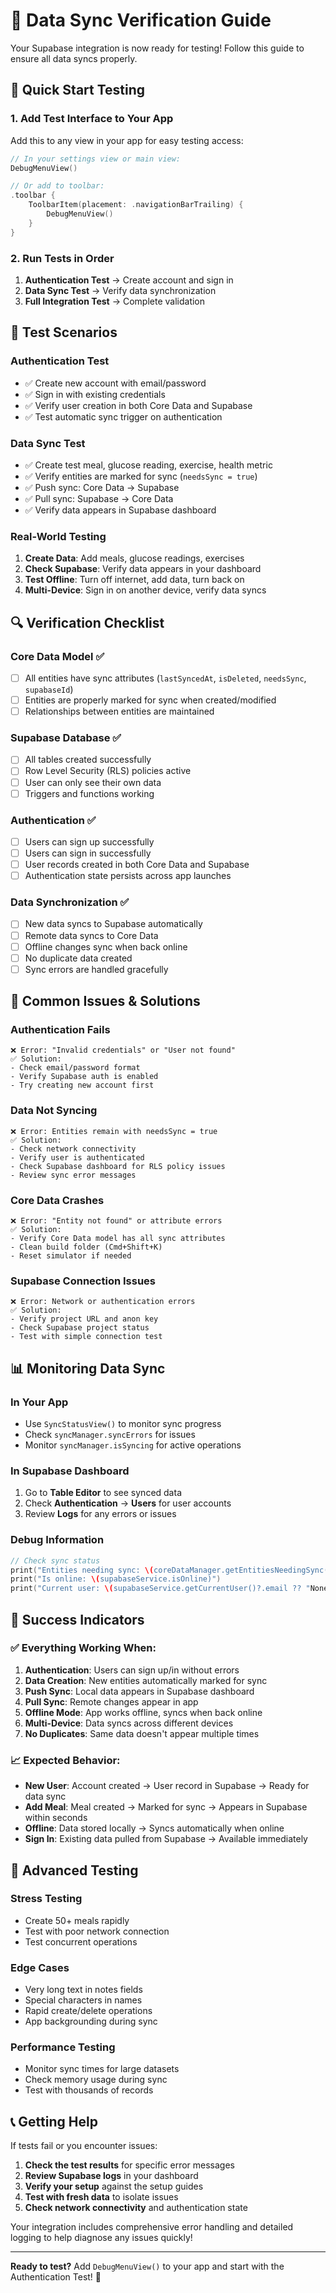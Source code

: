 # 🔄 Data Sync Verification Guide

Your Supabase integration is now ready for testing! Follow this guide to ensure all data syncs properly.

## 🎯 **Quick Start Testing**

### 1. **Add Test Interface to Your App**
Add this to any view in your app for easy testing access:

```swift
// In your settings view or main view:
DebugMenuView()

// Or add to toolbar:
.toolbar {
    ToolbarItem(placement: .navigationBarTrailing) {
        DebugMenuView()
    }
}
```

### 2. **Run Tests in Order**
1. **Authentication Test** → Create account and sign in
2. **Data Sync Test** → Verify data synchronization
3. **Full Integration Test** → Complete validation

## 🧪 **Test Scenarios**

### **Authentication Test**
- ✅ Create new account with email/password
- ✅ Sign in with existing credentials
- ✅ Verify user creation in both Core Data and Supabase
- ✅ Test automatic sync trigger on authentication

### **Data Sync Test**
- ✅ Create test meal, glucose reading, exercise, health metric
- ✅ Verify entities are marked for sync (`needsSync = true`)
- ✅ Push sync: Core Data → Supabase
- ✅ Pull sync: Supabase → Core Data
- ✅ Verify data appears in Supabase dashboard

### **Real-World Testing**
1. **Create Data**: Add meals, glucose readings, exercises
2. **Check Supabase**: Verify data appears in your dashboard
3. **Test Offline**: Turn off internet, add data, turn back on
4. **Multi-Device**: Sign in on another device, verify data syncs

## 🔍 **Verification Checklist**

### **Core Data Model** ✅
- [ ] All entities have sync attributes (`lastSyncedAt`, `isDeleted`, `needsSync`, `supabaseId`)
- [ ] Entities are properly marked for sync when created/modified
- [ ] Relationships between entities are maintained

### **Supabase Database** ✅
- [ ] All tables created successfully
- [ ] Row Level Security (RLS) policies active
- [ ] User can only see their own data
- [ ] Triggers and functions working

### **Authentication** ✅
- [ ] Users can sign up successfully
- [ ] Users can sign in successfully
- [ ] User records created in both Core Data and Supabase
- [ ] Authentication state persists across app launches

### **Data Synchronization** ✅
- [ ] New data syncs to Supabase automatically
- [ ] Remote data syncs to Core Data
- [ ] Offline changes sync when back online
- [ ] No duplicate data created
- [ ] Sync errors are handled gracefully

## 🚨 **Common Issues & Solutions**

### **Authentication Fails**
```
❌ Error: "Invalid credentials" or "User not found"
✅ Solution: 
- Check email/password format
- Verify Supabase auth is enabled
- Try creating new account first
```

### **Data Not Syncing**
```
❌ Error: Entities remain with needsSync = true
✅ Solution:
- Check network connectivity
- Verify user is authenticated
- Check Supabase dashboard for RLS policy issues
- Review sync error messages
```

### **Core Data Crashes**
```
❌ Error: "Entity not found" or attribute errors
✅ Solution:
- Verify Core Data model has all sync attributes
- Clean build folder (Cmd+Shift+K)
- Reset simulator if needed
```

### **Supabase Connection Issues**
```
❌ Error: Network or authentication errors
✅ Solution:
- Verify project URL and anon key
- Check Supabase project status
- Test with simple connection test
```

## 📊 **Monitoring Data Sync**

### **In Your App**
- Use `SyncStatusView()` to monitor sync progress
- Check `syncManager.syncErrors` for issues
- Monitor `syncManager.isSyncing` for active operations

### **In Supabase Dashboard**
1. Go to **Table Editor** to see synced data
2. Check **Authentication** → **Users** for user accounts
3. Review **Logs** for any errors or issues

### **Debug Information**
```swift
// Check sync status
print("Entities needing sync: \(coreDataManager.getEntitiesNeedingSync().count)")
print("Is online: \(supabaseService.isOnline)")
print("Current user: \(supabaseService.getCurrentUser()?.email ?? "None")")
```

## 🎉 **Success Indicators**

### **✅ Everything Working When:**
1. **Authentication**: Users can sign up/in without errors
2. **Data Creation**: New entities automatically marked for sync
3. **Push Sync**: Local data appears in Supabase dashboard
4. **Pull Sync**: Remote changes appear in app
5. **Offline Mode**: App works offline, syncs when back online
6. **Multi-Device**: Data syncs across different devices
7. **No Duplicates**: Same data doesn't appear multiple times

### **📈 Expected Behavior:**
- **New User**: Account created → User record in Supabase → Ready for data sync
- **Add Meal**: Meal created → Marked for sync → Appears in Supabase within seconds
- **Offline**: Data stored locally → Syncs automatically when online
- **Sign In**: Existing data pulled from Supabase → Available immediately

## 🔧 **Advanced Testing**

### **Stress Testing**
- Create 50+ meals rapidly
- Test with poor network connection
- Test concurrent operations

### **Edge Cases**
- Very long text in notes fields
- Special characters in names
- Rapid create/delete operations
- App backgrounding during sync

### **Performance Testing**
- Monitor sync times for large datasets
- Check memory usage during sync
- Test with thousands of records

## 📞 **Getting Help**

If tests fail or you encounter issues:

1. **Check the test results** for specific error messages
2. **Review Supabase logs** in your dashboard
3. **Verify your setup** against the setup guides
4. **Test with fresh data** to isolate issues
5. **Check network connectivity** and authentication state

Your integration includes comprehensive error handling and detailed logging to help diagnose any issues quickly!

---

**Ready to test?** Add `DebugMenuView()` to your app and start with the Authentication Test! 🚀